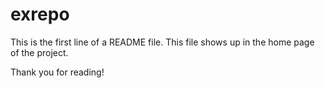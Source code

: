 # exrepo
This is the first line of a README file. This file shows up in the home page of the project.

Thank you for reading!
